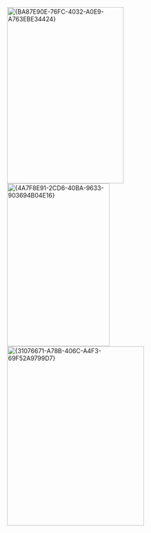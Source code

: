 

<img width="270" height="408" alt="{BA87E90E-76FC-4032-A0E9-A763EBE34424}" src="https://github.com/user-attachments/assets/a812552b-58e4-4945-9f58-50043f90744f" />




<img width="237" height="377" alt="{4A7F8E91-2CD6-40BA-9633-903694B04E16}" src="https://github.com/user-attachments/assets/82cc689f-372b-4aa2-8889-f74e87a847f1" />





<img width="317" height="415" alt="{31076671-A78B-406C-A4F3-69F52A9799D7}" src="https://github.com/user-attachments/assets/f0907b83-a69e-400d-87e0-2aa64ad9d778" />
